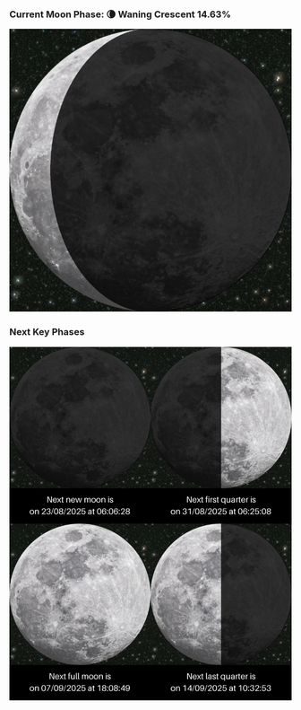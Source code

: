 ### Current Moon Phase: 🌘 Waning Crescent 14.63%
![Moon Phase](moonphase.png)
### Next Key Phases
![Gallery](gallery.png)
